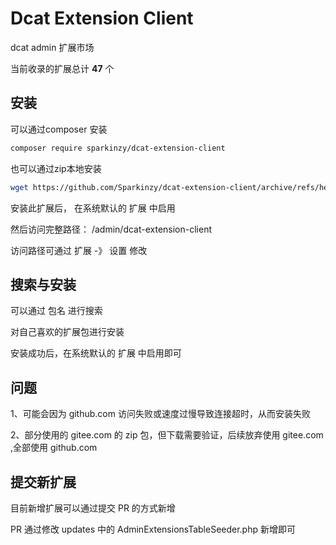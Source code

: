# Dcat Extension Client

dcat admin 扩展市场

当前收录的扩展总计 <b>47</b> 个

## 安装

可以通过composer 安装

```bash 
composer require sparkinzy/dcat-extension-client
```

也可以通过zip本地安装

```bash 
wget https://github.com/Sparkinzy/dcat-extension-client/archive/refs/heads/master.zip
```

安装此扩展后， 在系统默认的 扩展 中启用

然后访问完整路径： /admin/dcat-extension-client

访问路径可通过 扩展 -》 设置  修改

## 搜索与安装

可以通过 包名 进行搜索

对自己喜欢的扩展包进行安装

安装成功后，在系统默认的 扩展 中启用即可

## 问题

1、可能会因为 github.com 访问失败或速度过慢导致连接超时，从而安装失败

2、部分使用的 gitee.com 的 zip 包，但下载需要验证，后续放弃使用 gitee.com ,全部使用 github.com


## 提交新扩展

目前新增扩展可以通过提交 PR 的方式新增

PR 通过修改 updates 中的 AdminExtensionsTableSeeder.php 新增即可



